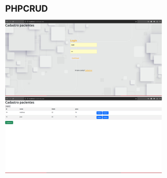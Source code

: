# PHPCRUD


<img src="https://github.com/MatheusFPZ/PHPCRUD/blob/main/login.png" alt="git2">
<img src="https://github.com/MatheusFPZ/PHPCRUD/blob/main/cadastroPaciente.png" alt="git">
